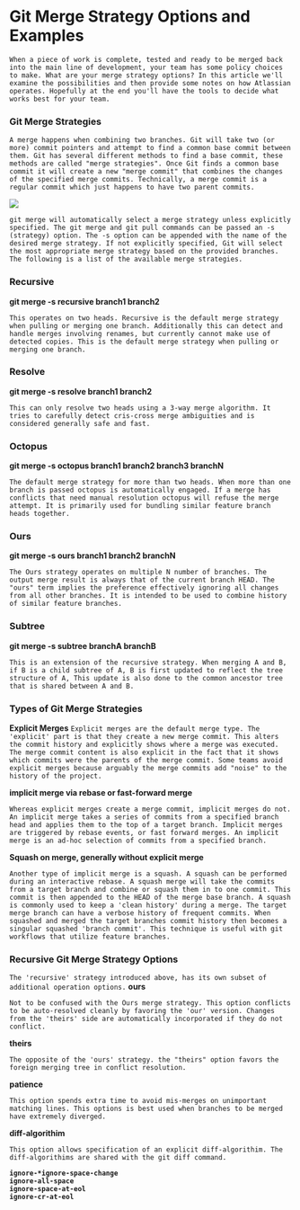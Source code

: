 # Git Merge Strategy Options and Examples

`When a piece of work is complete, tested and ready to be merged back into the main line of development, your team has some policy choices to make. What are your merge strategy options? In this article we'll examine the possibilities and then provide some notes on how Atlassian operates. Hopefully at the end you'll have the tools to decide what works best for your team.`

### Git Merge Strategies

`A merge happens when combining two branches. Git will take two (or more) commit pointers and attempt to find a common base commit between them. Git has several different methods to find a base commit, these methods are called "merge strategies". Once Git finds a common base commit it will create a new "merge commit" that combines the changes of the specified merge commits. Technically, a merge commit is a regular commit which just happens to have two parent commits.`

<img src="https://wac-cdn.atlassian.com/dam/jcr:2d3aef7f-6e1d-4e39-a5a5-97dd7714fdd2/what-is-a-merge.gif?cdnVersion=1123"/>

`git merge will automatically select a merge strategy unless explicitly specified. The git merge and git pull commands can be passed an -s (strategy) option. The -s option can be appended with the name of the desired merge strategy. If not explicitly specified, Git will select the most appropriate merge strategy based on the provided branches. The following is a list of the available merge strategies.`

### Recursive

**git merge -s recursive branch1 branch2**

`This operates on two heads. Recursive is the default merge strategy when pulling or merging one branch. Additionally this can detect and handle merges involving renames, but currently cannot make use of detected copies. This is the default merge strategy when pulling or merging one branch.`

### Resolve

**git merge -s resolve branch1 branch2**

`This can only resolve two heads using a 3-way merge algorithm. It tries to carefully detect cris-cross merge ambiguities and is considered generally safe and fast.`

### Octopus

**git merge -s octopus branch1 branch2 branch3 branchN**

`The default merge strategy for more than two heads. When more than one branch is passed octopus is automatically engaged. If a merge has conflicts that need manual resolution octopus will refuse the merge attempt. It is primarily used for bundling similar feature branch heads together.`

### Ours

**git merge -s ours branch1 branch2 branchN**

`The Ours strategy operates on multiple N number of branches. The output merge result is always that of the current branch HEAD. The "ours" term implies the preference effectively ignoring all changes from all other branches. It is intended to be used to combine history of similar feature branches.`

### Subtree

**git merge -s subtree branchA branchB**

`This is an extension of the recursive strategy. When merging A and B, if B is a child subtree of A, B is first updated to reflect the tree structure of A, This update is also done to the common ancestor tree that is shared between A and B.`

### Types of Git Merge Strategies

**Explicit Merges**
`Explicit merges are the default merge type. The 'explicit' part is that they create a new merge commit. This alters the commit history and explicitly shows where a merge was executed. The merge commit content is also explicit in the fact that it shows which commits were the parents of the merge commit. Some teams avoid explicit merges because arguably the merge commits add "noise" to the history of the project.`

**implicit merge via rebase or fast-forward merge**

`Whereas explicit merges create a merge commit, implicit merges do not. An implicit merge takes a series of commits from a specified branch head and applies them to the top of a target branch. Implicit merges are triggered by rebase events, or fast forward merges. An implicit merge is an ad-hoc selection of commits from a specified branch.`

**Squash on merge, generally without explicit merge**

`Another type of implicit merge is a squash. A squash can be performed during an interactive rebase. A squash merge will take the commits from a target branch and combine or squash them in to one commit. This commit is then appended to the HEAD of the merge base branch. A squash is commonly used to keep a 'clean history' during a merge. The target merge branch can have a verbose history of frequent commits. When squashed and merged the target branches commit history then becomes a singular squashed 'branch commit'. This technique is useful with git workflows that utilize feature branches.`

### Recursive Git Merge Strategy Options

`The 'recursive' strategy introduced above, has its own subset of additional operation options.`
**ours**

`Not to be confused with the Ours merge strategy. This option conflicts to be auto-resolved cleanly by favoring the 'our' version. Changes from the 'theirs' side are automatically incorporated if they do not conflict.`

**theirs**

`The opposite of the 'ours' strategy. the "theirs" option favors the foreign merging tree in conflict resolution.`

**patience**

`This option spends extra time to avoid mis-merges on unimportant matching lines. This options is best used when branches to be merged have extremely diverged.`

**diff-algorithim**

`This option allows specification of an explicit diff-algorithim. The diff-algorithims are shared with the git diff command.`

**`ignore-*ignore-space-change`**</br>
**`ignore-all-space`**</br>
**`ignore-space-at-eol`**</br>
**`ignore-cr-at-eol`**</br>
